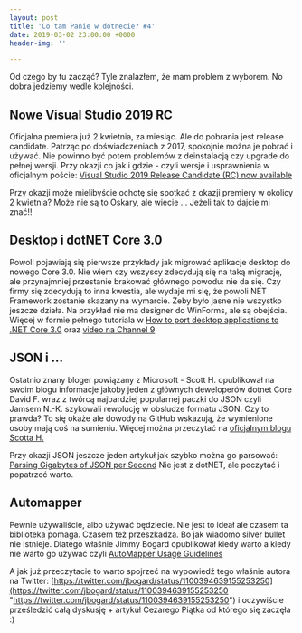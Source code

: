 ```yaml
---
layout: post
title: 'Co tam Panie w dotnecie? #4'
date: 2019-03-02 23:00:00 +0000
header-img: ''

---
```

Od czego by tu zacząć? Tyle znalazłem, że mam problem z wyborem. No dobra jedziemy wedle kolejności.

## Nowe Visual Studio 2019 RC

Oficjalna premiera już 2 kwietnia, za miesiąc. Ale do pobrania jest release candidate. Patrząc po doświadczeniach z 2017, spokojnie można je pobrać i używać. Nie powinno być potem problemów z deinstalacją czy upgrade do pełnej wersji. Przy okazji co jak i gdzie - czyli wersje i usprawnienia w oficjalnym poście: [Visual Studio 2019 Release Candidate (RC) now available](https://devblogs.microsoft.com/visualstudio/visual-studio-2019-release-candidate-rc-now-available/)

Przy okazji może mielibyście ochotę się spotkać z okazji premiery w okolicy 2 kwietnia? Może nie są to Oskary, ale wiecie ... Jeżeli tak to dajcie mi znać!!

## Desktop i dotNET Core 3.0

Powoli pojawiają się pierwsze przykłady jak migrować aplikacje desktop do nowego Core 3.0. Nie wiem czy wszyscy zdecydują się na taką migrację, ale przynajmniej przestanie brakować głównego powodu: nie da się. Czy firmy się zdecydują to inna kwestia, ale wydaje mi się, że powoli NET Framework zostanie skazany na wymarcie. Żeby było jasne nie wszystko jeszcze działa. Na przykład nie ma designer do WinForms, ale są obejścia. Więcej w formie pełnego tutoriala w [How to port desktop applications to .NET Core 3.0](https://devblogs.microsoft.com/dotnet/how-to-port-desktop-applications-to-net-core-3-0/) oraz [video na Channel 9 ](https://channel9.msdn.com/Shows/On-NET/How-to-port-desktop-applications-to-NET-Core-30)

## JSON i ...

Ostatnio znany bloger powiązany z Microsoft - Scott H. opublikował na swoim blogu informacje jakoby jeden z głównych deweloperów dotnet Core David F. wraz z twórcą najbardziej popularnej paczki do JSON czyli Jamsem N.-K. szykowali rewolucję w obsłudze formatu JSON. Czy to prawda? To się okaże ale dowody na GitHub wskazują, że wymienione osoby mają coś na sumieniu. Więcej można przeczytać na [oficjalnym blogu Scotta H.](https://www.hanselman.com/blog/LearningAboutNETCoreFuturesByPokingAroundAtDavidFowlersGitHub.aspx)

Przy okazji JSON jeszcze jeden artykuł jak szybko można go parsować: [Parsing Gigabytes of JSON per Second](https://branchfree.org/2019/02/25/paper-parsing-gigabytes-of-json-per-second/) Nie jest z dotNET, ale poczytać i popatrzeć warto.

## Automapper

Pewnie używaliście, albo używać będziecie. Nie jest to ideał ale czasem ta biblioteka pomaga. Czasem też przeszkadza. Bo jak wiadomo silver bullet nie istnieje. Dlatego właśnie Jimmy Bogard opublikował kiedy warto a kiedy nie warto go używać czyli [AutoMapper Usage Guidelines](https://jimmybogard.com/automapper-usage-guidelines/)

A jak już przeczytacie to warto spojrzeć na wypowiedź tego właśnie autora na Twitter: [https://twitter.com/jbogard/status/1100394639155253250](https://twitter.com/jbogard/status/1100394639155253250 "https://twitter.com/jbogard/status/1100394639155253250") i oczywiście prześledzić całą dyskusję + artykuł Cezarego Piątka od którego się zaczęła :)

## 